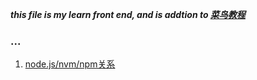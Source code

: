 ***this file is my learn front end, and is addtion to [菜鸟教程](https://www.runoob.com/html/html-tutorial.html)***

### ...
1. [node.js/nvm/npm关系](https://zhuanlan.zhihu.com/p/38413720)     
